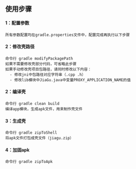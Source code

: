 ## 使用步骤

#### 1：配置参数
    所有参数配置均在gradle.properties文件中，配置完成再执行以下步骤

#### 2：修改壳路径
    命令行 gradle modifyPackagePath 
    如果不需要修改壳部分代码，可省略此步骤 
    如果手动修改壳项目包路径，请同时修改以下内容：
      - 修改jni中包路径对应字符串（.cpp .h）
      - 修改lib模块中JiaGu.java中变量PROXY_APPLICATION_NAME的值

#### 2：编译壳
    命令行 gradle clean build 
    编译app模块，生成apk文件，用来制作壳文件 


#### 3：生成壳
    命令行 gradle zipToShell 
    将apk文件打包成壳文件（jiagu.zip）

#### 4：加固apk
    命令行 gradle zipToApk 
